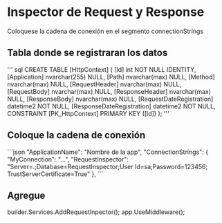 ﻿# Inspector de Request y Response

Coloquese la cadena de conexión en el segmento connectionStrings

## Tabla donde se registraran los datos
''' sql
CREATE TABLE [HttpContext] (
    [Id] int NOT NULL IDENTITY,
    [Application] nvarchar(255) NULL,
    [Path] nvarchar(max) NULL,
    [Method] nvarchar(max) NULL,
    [RequestHeader] nvarchar(max) NULL,
    [RequestBody] nvarchar(max) NULL,
    [ResponseHeader] nvarchar(max) NULL,
    [ResponseBody] nvarchar(max) NULL,
    [RequestDateRegistration] datetime2 NOT NULL,
    [ResponseDateRegistration] datetime2 NOT NULL,
    CONSTRAINT [PK_HttpContext] PRIMARY KEY ([Id])
);
'''
## Coloque la cadena de conexión
´´´json
"ApplicationName": "Nombre de la app",
"ConnectionStrings": {
    "MyConnection": "...",
    "RequestInspector": "Server=.;Database=RequestInspector;User Id=sa;Password=123456; TrustServerCertificate=True"
  },
´´´

## Agregue

builder.Services.AddRequestInpector();
app.UseMiddleware<RequestInspectorMiddleware>();
